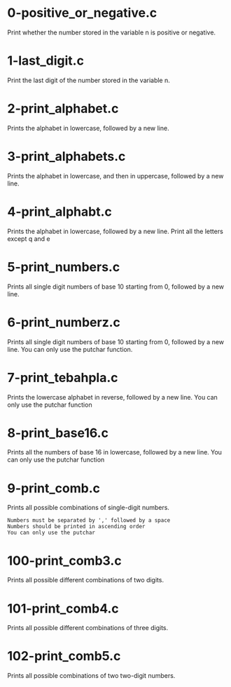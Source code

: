 # 0-positive_or_negative.c

Print whether the number stored in the variable n is positive or negative.

# 1-last_digit.c

Print the last digit of the number stored in the variable n.

# 2-print_alphabet.c

Prints the alphabet in lowercase, followed by a new line.

# 3-print_alphabets.c

Prints the alphabet in lowercase, and then in uppercase, followed by a new line.

# 4-print_alphabt.c

Prints the alphabet in lowercase, followed by a new line. Print all the letters except q and e

# 5-print_numbers.c

Prints all single digit numbers of base 10 starting from 0, followed by a new line.

# 6-print_numberz.c

Prints all single digit numbers of base 10 starting from 0, followed by a new line. You can only use the putchar function.

# 7-print_tebahpla.c

Prints the lowercase alphabet in reverse, followed by a new line. You can only use the putchar function

# 8-print_base16.c

Prints all the numbers of base 16 in lowercase, followed by a new line. You can only use the putchar function

# 9-print_comb.c

Prints all possible combinations of single-digit numbers.

    Numbers must be separated by ',' followed by a space
    Numbers should be printed in ascending order
    You can only use the putchar

# 100-print_comb3.c

Prints all possible different combinations of two digits.

# 101-print_comb4.c

Prints all possible different combinations of three digits.

# 102-print_comb5.c

Prints all possible combinations of two two-digit numbers.